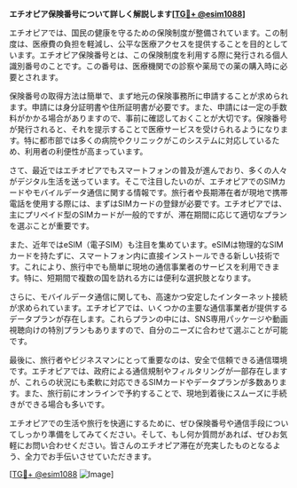 **エチオピア保険番号について詳しく解説します[[TG💪+ @esim1088](https://t.me/s/esim1088)]**

エチオピアでは、国民の健康を守るための保険制度が整備されています。この制度は、医療費の負担を軽減し、公平な医療アクセスを提供することを目的としています。エチオピア保険番号とは、この保険制度を利用する際に発行される個人識別番号のことです。この番号は、医療機関での診察や薬局での薬の購入時に必要とされます。

保険番号の取得方法は簡単で、まず地元の保険事務所に申請することが求められます。申請には身分証明書や住所証明書が必要です。また、申請には一定の手数料がかかる場合がありますので、事前に確認しておくことが大切です。保険番号が発行されると、それを提示することで医療サービスを受けられるようになります。特に都市部では多くの病院やクリニックがこのシステムに対応しているため、利用者の利便性が高まっています。

さて、最近ではエチオピアでもスマートフォンの普及が進んでおり、多くの人々がデジタル生活を送っています。そこで注目したいのが、エチオピアでのSIMカードやモバイルデータ通信に関する情報です。旅行者や長期滞在者が現地で携帯電話を使用する際には、まずはSIMカードの登録が必要です。エチオピアでは、主にプリペイド型のSIMカードが一般的ですが、滞在期間に応じて適切なプランを選ぶことが重要です。

また、近年ではeSIM（電子SIM）も注目を集めています。eSIMは物理的なSIMカードを持たずに、スマートフォン内に直接インストールできる新しい技術です。これにより、旅行中でも簡単に現地の通信事業者のサービスを利用できます。特に、短期間で複数の国を訪れる方には便利な選択肢となります。

さらに、モバイルデータ通信に関しても、高速かつ安定したインターネット接続が求められています。エチオピアでは、いくつかの主要な通信事業者が提供するデータプランが存在します。これらプランの中には、SNS専用パッケージや動画視聴向けの特別プランもありますので、自分のニーズに合わせて選ぶことが可能です。

最後に、旅行者やビジネスマンにとって重要なのは、安全で信頼できる通信環境です。エチオピアでは、政府による通信規制やフィルタリングが一部存在しますが、これらの状況にも柔軟に対応できるSIMカードやデータプランが多数あります。また、旅行前にオンラインで予約することで、現地到着後にスムーズに手続きができる場合も多いです。

エチオピアでの生活や旅行を快適にするために、ぜひ保険番号や通信手段についてしっかり準備をしてみてください。そして、もし何か質問があれば、ぜひお気軽にお問い合わせください。皆さんのエチオピア滞在が充実したものとなるよう、全力でお手伝いさせていただきます。

[[TG💪+ @esim1088](https://t.me/s/esim1088) ![Image](https://i.postimg.cc/Y0z9fWf4/image.png)]